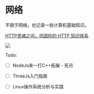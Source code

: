 # 网络

不限于网络，也记录一些计算机基础知识。

[HTTP灵魂之问，巩固你的 HTTP 知识体系](https://juejin.im/post/6844904100035821575)

![](http://image.cocoroise.cn/TCP-IP.gif)

Todo:

- [ ] NodeJs来一打C++拓展 - 死月
- [ ] ThreeJs入门指南
- [ ] Linux操作系统分析与实践

